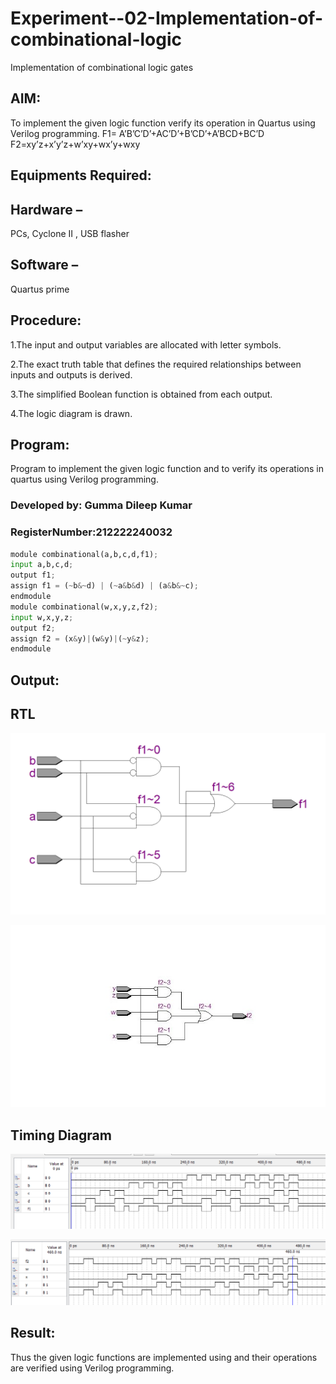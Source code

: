 # Experiment--02-Implementation-of-combinational-logic
Implementation of combinational logic gates
 
## AIM:
To implement the given logic function verify its operation in Quartus using Verilog programming.
 F1= A’B’C’D’+AC’D’+B’CD’+A’BCD+BC’D
F2=xy’z+x’y’z+w’xy+wx’y+wxy
 
 
 
## Equipments Required:
## Hardware – 
PCs, Cyclone II , USB flasher
## Software – 
Quartus prime
## Procedure:
1.The input and output variables are allocated with letter symbols.

2.The exact truth table that defines the required relationships between inputs and outputs is derived.

3.The simplified Boolean function is obtained from each output.

4.The logic diagram is drawn.
## Program:

Program to implement the given logic function and to verify its operations in quartus using Verilog programming.
### Developed by: Gumma Dileep Kumar
### RegisterNumber:212222240032
 ```python
 module combinational(a,b,c,d,f1);
input a,b,c,d;
output f1;
assign f1 = (~b&~d) | (~a&b&d) | (a&b&~c);
endmodule
module combinational(w,x,y,z,f2);
input w,x,y,z;
output f2;
assign f2 = (x&y)|(w&y)|(~y&z);
endmodule
``` 

## Output:
## RTL
![model](DE_2.1.png)



![model](DE_2.3.jpg)
## Timing Diagram
![model](DE_2.2.png)


![model](DE_2.4.png)
## Result:
Thus the given logic functions are implemented using  and their operations are verified using Verilog programming.
